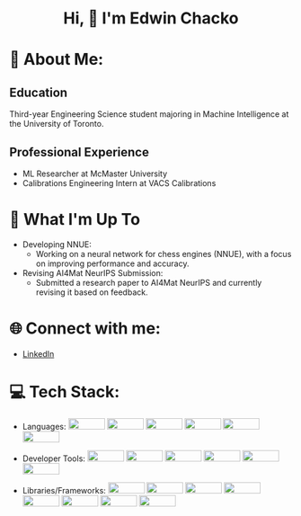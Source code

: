 <h1 align="center">Hi, 👋 I'm Edwin Chacko</h1>


# 💫 About Me:

## Education
Third-year Engineering Science student majoring in Machine Intelligence at the University of Toronto.

## Professional Experience 
- ML Researcher at McMaster University
- Calibrations Engineering Intern at VACS Calibrations

# 🚀 What I'm Up To
- Developing NNUE:
  - Working on a neural network for chess engines (NNUE), with a focus on improving performance and accuracy.
- Revising AI4Mat NeurIPS Submission:
  - Submitted a research paper to AI4Mat NeurIPS and currently revising it based on feedback.


# 🌐 Connect with me:

- [LinkedIn](https://www.linkedin.com/in/edwin-chacko)
<!-- - [Portfolio Website](https://edwinchacko.netlify.app) -->

# 💻 Tech Stack:

- Languages:
            <img src='https://img.shields.io/badge/Python-306998?logo=Python&logoColor=FFD43B' width="65" height="20" />
            <img src="https://img.shields.io/badge/C++-00599C?logo=cplusplus&logoColor=FFFFFF" width="65" height="20" />
            <img src="https://img.shields.io/badge/C-00599C?logo=c&logoColor=FFFFFF" width="65" height="20" />
            <img src='https://img.shields.io/badge/cuda-000000.svg?style=for-the-badge&logo=nVIDIA&logoColor=green' width="65" height="20" />
            <img src='https://img.shields.io/badge/Javascript-323330?logo=javascript' width="65" height="20" />
            <img src='https://img.shields.io/badge/CSS-1572B6?logo=CSS3&logoColor=white' width="65" height="20" />


- Developer Tools:
            <img src='https://img.shields.io/badge/Ubuntu-E95420?style=for-the-badge&logo=ubuntu&logoColor=white' width="65" height="20" />
            <img src='https://img.shields.io/badge/docker-%230db7ed.svg?style=for-the-badge&logo=docker&logoColor=white' width="65" height="20" />
            <img src="https://img.shields.io/badge/MongoDB-47A248?logo=mongodb&logoColor=FFFFFF" width="65" height="20" />
            <img src="https://img.shields.io/badge/Postman-FF6C37?logo=postman&logoColor=white" width="65" height="20" />
            <img src='https://img.shields.io/badge/Git-F05032?logo=git&logoColor=white' width="65" height="20" />
            <img src="https://img.shields.io/badge/shell_script-%23121011.svg?style=for-the-badge&logo=gnu-bash&logoColor=white" width="65" height="20" />


- Libraries/Frameworks:
            <img src="https://img.shields.io/badge/TensorFlow-%23FF6F00.svg?style=for-the-badge&logo=TensorFlow&logoColor=white" width="65" height="20" />
            <img src='https://img.shields.io/badge/PyTorch-%23EE4C2C.svg?style=for-the-badge&logo=PyTorch&logoColor=white' width="65" height="20" />
            <img src='https://img.shields.io/badge/numpy-%23013243.svg?style=for-the-badge&logo=numpy&logoColor=white' width="65" height="20" />
            <img src='https://img.shields.io/badge/Keras-%23D00000.svg?style=for-the-badge&logo=Keras&logoColor=white)' width="65" height="20" />
            <img src='https://img.shields.io/badge/scikit--learn-%23F7931E.svg?style=for-the-badge&logo=scikit-learn&logoColor=white' width="65" height="20" />
            <img src='https://img.shields.io/badge/React-20232a?logo=React&logoColor=61DAFB' width="65" height="20" />
            <img src='https://img.shields.io/badge/NodeJS-339933?logo=Node.js&logoColor=fff' width="65" height="20" />
            <img src='https://img.shields.io/badge/django-%23092E20.svg?style=for-the-badge&logo=django&logoColor=white' width="65" height="20" />
                        
                      
                      
